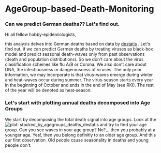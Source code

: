 # AgeGroup-based-Death-Monitoring

### Can we predict German deaths?? Let's find out.
Hi all fellow hobby-epidemiologists,

this analysis delves into German deaths based on data by [destatis](https://www.destatis.de/DE/Themen/Gesellschaft-Umwelt/Bevoelkerung/Sterbefaelle-Lebenserwartung/Tabellen/sonderauswertung-sterbefaelle.html;jsessionid=D5059F400B46230E5778173BD23E8094.internet712) . Let's find out, if we can predict German deaths by treating viruses as black-box model and predict seasonal death-waves only from past observations (death and population distributions). So we don't care about the virus classification schemes like flu A/B or Corona. We also don't care about DNA, the infectiousness or dangerousness of viruses. The only prior information, we may incorporate is that virus-waves emerge during winter and heat-waves occur during summer. The virus-season starts every year in the beginning of October and ends in the end of May (see RKI). The rest of the year will be denoted as heat-season.



### Let's start with plotting annual deaths decomposed into Age Groups
We start by decomposing the total death signal into age groups. Look at the ![plot: stacked_by_agegroups_deaths_destatis](https://github.com/[Datawrapper99]/[AgeGroup-based-Death-Monitoring]/blob/[main]//misc/stacked_by_agegroups_deaths_destatis.JPG?raw=true)
 and try to find your age group. Can you see waves in your age group? No?,.. then you probably at a younger age. Yes!, then you belong definitly to an older age group. And this our first observation. Old people cause seasonality in deaths and young people don't. 


